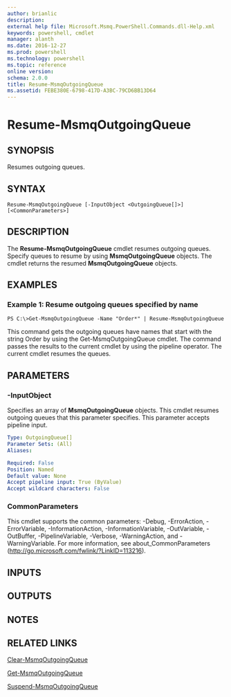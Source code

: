 ```yaml
---
author: brianlic
description: 
external help file: Microsoft.Msmq.PowerShell.Commands.dll-Help.xml
keywords: powershell, cmdlet
manager: alanth
ms.date: 2016-12-27
ms.prod: powershell
ms.technology: powershell
ms.topic: reference
online version: 
schema: 2.0.0
title: Resume-MsmqOutgoingQueue
ms.assetid: FEBE380E-6798-417D-A3BC-79CD6BB13D64
---
```


# Resume-MsmqOutgoingQueue

## SYNOPSIS
Resumes outgoing queues.

## SYNTAX

```
Resume-MsmqOutgoingQueue [-InputObject <OutgoingQueue[]>] [<CommonParameters>]
```

## DESCRIPTION
The **Resume-MsmqOutgoingQueue** cmdlet resumes outgoing queues.
Specify queues to resume by using **MsmqOutgoingQueue** objects.
The cmdlet returns the resumed **MsmqOutgoingQueue** objects.

## EXAMPLES

### Example 1: Resume outgoing queues specified by name
```
PS C:\>Get-MsmqOutgoingQueue -Name "Order*" | Resume-MsmqOutgoingQueue
```

This command gets the outgoing queues have names that start with the string Order by using the Get-MsmqOutgoingQueue cmdlet.
The command passes the results to the current cmdlet by using the pipeline operator.
The current cmdlet resumes the queues.

## PARAMETERS

### -InputObject
Specifies an array of **MsmqOutgoingQueue** objects.
This cmdlet resumes outgoing queues that this parameter specifies.
This parameter accepts pipeline input.

```yaml
Type: OutgoingQueue[]
Parameter Sets: (All)
Aliases: 

Required: False
Position: Named
Default value: None
Accept pipeline input: True (ByValue)
Accept wildcard characters: False
```

### CommonParameters
This cmdlet supports the common parameters: -Debug, -ErrorAction, -ErrorVariable, -InformationAction, -InformationVariable, -OutVariable, -OutBuffer, -PipelineVariable, -Verbose, -WarningAction, and -WarningVariable. For more information, see about_CommonParameters (http://go.microsoft.com/fwlink/?LinkID=113216).

## INPUTS

## OUTPUTS

## NOTES

## RELATED LINKS

[Clear-MsmqOutgoingQueue](./Clear-MSMQOutgoingQueue.md)

[Get-MsmqOutgoingQueue](./Get-MSMQOutgoingQueue.md)

[Suspend-MsmqOutgoingQueue](./Suspend-MsmqOutgoingQueue.md)

